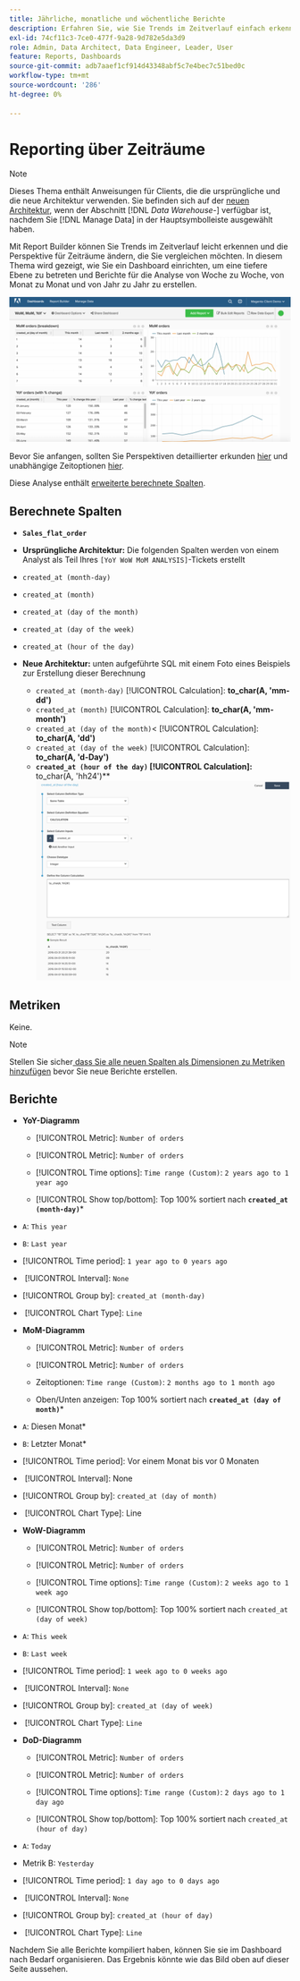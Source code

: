 ```yaml
---
title: Jährliche, monatliche und wöchentliche Berichte
description: Erfahren Sie, wie Sie Trends im Zeitverlauf einfach erkennen und die Perspektive für Zeiträume ändern können, die Sie vergleichen möchten.
exl-id: 74cf11c3-7ce0-477f-9a28-9d782e5da3d9
role: Admin, Data Architect, Data Engineer, Leader, User
feature: Reports, Dashboards
source-git-commit: adb7aaef1cf914d43348abf5c7e4bec7c51bed0c
workflow-type: tm+mt
source-wordcount: '286'
ht-degree: 0%

---
```


# Reporting über Zeiträume

>[!NOTE]
>
>Dieses Thema enthält Anweisungen für Clients, die die ursprüngliche und die neue Architektur verwenden. Sie befinden sich auf der [neuen Architektur](../../administrator/account-management/new-architecture.md), wenn der Abschnitt [!DNL _Data Warehouse-_] verfügbar ist, nachdem Sie [!DNL Manage Data] in der Hauptsymbolleiste ausgewählt haben.

Mit Report Builder können Sie Trends im Zeitverlauf leicht erkennen und die Perspektive für Zeiträume ändern, die Sie vergleichen möchten. In diesem Thema wird gezeigt, wie Sie ein Dashboard einrichten, um eine tiefere Ebene zu betreten und Berichte für die Analyse von Woche zu Woche, von Monat zu Monat und von Jahr zu Jahr zu erstellen.

![](../../assets/Wow__mom__yoy.png)

Bevor Sie anfangen, sollten Sie Perspektiven detaillierter erkunden [hier](../../tutorials/using-visual-report-builder.md) und unabhängige Zeitoptionen [hier](../../tutorials/time-options-visual-rpt-bldr.md).

Diese Analyse enthält [erweiterte berechnete Spalten](../data-warehouse-mgr/adv-calc-columns.md).

## Berechnete Spalten

* **`Sales_flat_order`**
* **Ursprüngliche Architektur:** Die folgenden Spalten werden von einem Analyst als Teil Ihres `[YoY WoW MoM ANALYSIS]`-Tickets erstellt
* `created_at (month-day)`
* `created_at (month)`
* `created_at (day of the month)`
* `created_at (day of the week)`
* `created_at (hour of the day)`

* **Neue Architektur:** unten aufgeführte SQL mit einem Foto eines Beispiels zur Erstellung dieser Berechnung
   * `created_at (month-day)` [!UICONTROL Calculation]: **to_char(A, &#39;mm-dd&#39;)**
   * `created_at (month)` [!UICONTROL Calculation]: **to_char(A, &#39;mm-month&#39;)**
   * `created_at (day of the month)`&lt; [!UICONTROL Calculation]: **to_char(A, &#39;dd&#39;)**
   * `created_at (day of the week)` [!UICONTROL Calculation]: **to_char(A, &#39;d-Day&#39;)**
   * **`created_at (hour of the day)` [!UICONTROL Calculation]: &#x200B;** to_char(A, &#39;hh24&#39;)**
     ![](../../assets/new-arch-create-calc.png)

## Metriken

Keine.

>[!NOTE]
>
>Stellen Sie sicher[ dass Sie alle neuen Spalten als Dimensionen zu Metriken hinzufügen](../data-warehouse-mgr/manage-data-dimensions-metrics.md) bevor Sie neue Berichte erstellen.

## Berichte

* **YoY-Diagramm**
   * [!UICONTROL Metric]: `Number of orders`

   * [!UICONTROL Metric]: `Number of orders`
   * [!UICONTROL Time options]: `Time range (Custom)`: `2 years ago to 1 year ago`

   * [!UICONTROL Show top/bottom]: Top 100% sortiert nach **`created_at (month-day)`***

* `A`: `This year`
* `B`: `Last year`
* [!UICONTROL Time period]: `1 year ago to 0 years ago`
* &#x200B;
  [!UICONTROL Interval]: `None`
* [!UICONTROL Group by]: `created_at (month-day)`
* &#x200B;
  [!UICONTROL Chart Type]: `Line`

* **MoM-Diagramm**
   * [!UICONTROL Metric]: `Number of orders`

   * [!UICONTROL Metric]: `Number of orders`
   * Zeitoptionen: `Time range (Custom)`: `2 months ago to 1 month ago`

   * Oben/Unten anzeigen: Top 100% sortiert nach **`created_at (day of month)`***

* `A`: Diesen Monat*
* `B`: Letzter Monat*
* [!UICONTROL Time period]: Vor einem Monat bis vor 0 Monaten
* &#x200B;
  [!UICONTROL Interval]: None
* [!UICONTROL Group by]: `created_at (day of month)`
* &#x200B;
  [!UICONTROL Chart Type]: Line

* **WoW-Diagramm**
   * [!UICONTROL Metric]: `Number of orders`

   * [!UICONTROL Metric]: `Number of orders`
   * [!UICONTROL Time options]: `Time range (Custom)`: `2 weeks ago to 1 week ago`

   * [!UICONTROL Show top/bottom]: Top 100% sortiert nach `created_at (day of week)`

* `A`: `This week`
* `B`: `Last week`
* [!UICONTROL Time period]: `1 week ago to 0 weeks ago`
* &#x200B;
  [!UICONTROL Interval]: `None`
* [!UICONTROL Group by]: `created_at (day of week)`
* &#x200B;
  [!UICONTROL Chart Type]: `Line`

* **DoD-Diagramm**
   * [!UICONTROL Metric]: `Number of orders`

   * [!UICONTROL Metric]: `Number of orders`
   * [!UICONTROL Time options]: `Time range (Custom)`: `2 days ago to 1 day ago`

   * [!UICONTROL Show top/bottom]: Top 100% sortiert nach `created_at (hour of day)`

* `A`: `Today`
* Metrik B: `Yesterday`
* [!UICONTROL Time period]: `1 day ago to 0 days ago`
* &#x200B;
  [!UICONTROL Interval]: `None`
* [!UICONTROL Group by]: `created_at (hour of day)`
* &#x200B;
  [!UICONTROL Chart Type]: `Line`

Nachdem Sie alle Berichte kompiliert haben, können Sie sie im Dashboard nach Bedarf organisieren. Das Ergebnis könnte wie das Bild oben auf dieser Seite aussehen.
